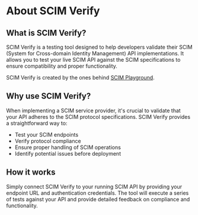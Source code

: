 # About SCIM Verify

## What is <span class="font-scim">SCIM</span> Verify?

SCIM Verify is a testing tool designed to help developers validate their SCIM (System for Cross-domain Identity Management) API implementations. It allows you to test your live SCIM API against the SCIM specifications to ensure compatibility and proper functionality.

SCIM Verify is created by the ones behind [SCIM Playground](https://scim.dev).

## Why use <span class="font-scim">SCIM</span> Verify?

When implementing a SCIM service provider, it's crucial to validate that your API adheres to the SCIM protocol specifications. SCIM Verify provides a straightforward way to:

- Test your SCIM endpoints
- Verify protocol compliance 
- Ensure proper handling of SCIM operations
- Identify potential issues before deployment

## How it works

Simply connect SCIM Verify to your running SCIM API by providing your endpoint URL and authentication credentials. The tool will execute a series of tests against your API and provide detailed feedback on compliance and functionality.
